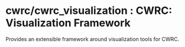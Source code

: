 # cwrc/cwrc_visualization : CWRC: Visualization Framework

Provides an extensible framework around visualization tools for CWRC.
